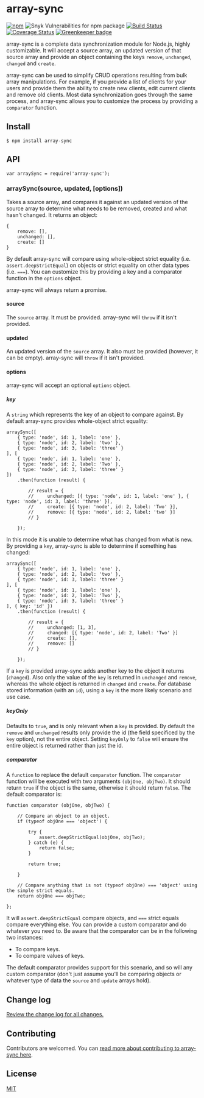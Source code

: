 # array-sync

[![npm](https://img.shields.io/npm/v/array-sync.svg)](https://www.npmjs.com/package/array-sync)
![Snyk Vulnerabilities for npm package](https://img.shields.io/snyk/vulnerabilities/npm/array-sync.svg)
[![Build Status](https://travis-ci.org/smebberson/array-sync.svg?branch=master)](https://travis-ci.org/smebberson/array-sync)
[![Coverage Status](https://codecov.io/github/smebberson/array-sync/coverage.svg?branch=master)](https://codecov.io/github/smebberson/array-sync?branch=master) [![Greenkeeper badge](https://badges.greenkeeper.io/smebberson/array-sync.svg)](https://greenkeeper.io/)

array-sync is a complete data synchronization module for Node.js, highly customizable. It will accept a source array, an updated version of that source array and provide an object containing the keys `remove`, `unchanged`, `changed` and `create`.

array-sync can be used to simplify CRUD operations resulting from bulk array manipulations. For example, if you provide a list of clients for your users and provide them the ability to create new clients, edit current clients and remove old clients. Most data synchronization goes through the same process, and array-sync allows you to customize the process by providing a `comparator` function.

## Install

```
$ npm install array-sync
```

## API

```
var arraySync = require('array-sync');

```

### arraySync(source, updated, [options])

Takes a source array, and compares it against an updated version of the source array to determine what needs to be removed, created and what hasn't changed. It returns an object:

```
{
    remove: [],
    unchanged: [],
    create: []
}
```

By default array-sync will compare using whole-object strict equality (i.e. `assert.deepStrictEqual`) on objects or strict equality on other data types (i.e. `===`). You can customize this by providing a key and a comparator function in the `options` object.

array-sync will always return a promise.

#### source

The `source` array. It must be provided. array-sync will `throw` if it isn't provided.

#### updated

An updated version of the `source` array. It also must be provided (however, it can be empty). array-sync will `throw` if it isn't provided.

#### options

array-sync will accept an optional `options` object.

##### key

A `string` which represents the key of an object to compare against. By default array-sync provides whole-object strict equality:

```
arraySync([
    { type: 'node', id: 1, label: 'one' },
    { type: 'node', id: 2, label: 'two' },
    { type: 'node', id: 3, label: 'three' }
], [
    { type: 'node', id: 1, label: 'one' },
    { type: 'node', id: 2, label: 'Two' },
    { type: 'node', id: 3, label: 'three' }
])
    .then(function (result) {

        // result = {
        //     unchanged: [{ type: 'node', id: 1, label: 'one' }, { type: 'node', id: 3, label: 'three' }],
        //     create: [{ type: 'node', id: 2, label: 'Two' }],
        //     remove: [{ type: 'node', id: 2, label: 'two' }]
        // }

    });
```

In this mode it is unable to determine what has changed from what is new. By providing a `key`, array-sync is able to determine if something has changed:

```
arraySync([
    { type: 'node', id: 1, label: 'one' },
    { type: 'node', id: 2, label: 'two' },
    { type: 'node', id: 3, label: 'three' }
], [
    { type: 'node', id: 1, label: 'one' },
    { type: 'node', id: 2, label: 'Two' },
    { type: 'node', id: 3, label: 'three' }
], { key: 'id' })
    .then(function (result) {

        // result = {
        //     unchanged: [1, 3],
        //     changed: [{ type: 'node', id: 2, label: 'Two' }]
        //     create: [],
        //     remove: []
        // }

    });
```

If a `key` is provided array-sync adds another key to the object it returns (`changed`). Also only the value of the `key` is returned in `unchanged` and `remove`, whereas the whole object is returned in `changed` and `create`. For database stored information (with an `id`), using a `key` is the more likely scenario and use case.

##### keyOnly

Defaults to `true`, and is only relevant when a `key` is provided. By default the `remove` and `unchanged` results only provide the id (the field specificed by the `key` option), not the entire object. Setting `keyOnly` to `false` will ensure the entire object is returned rather than just the id.

##### comparator

A `function` to replace the default `comparator` function. The `comparator` function will be executed with two arguments `(objOne, objTwo)`. It should return `true` if the object is the same, otherwise it should return `false`. The default comparator is:

```
function comparator (objOne, objTwo) {

    // Compare an object to an object.
    if (typeof objOne === 'object') {

        try {
            assert.deepStrictEqual(objOne, objTwo);
        } catch (e) {
            return false;
        }

        return true;

    }

    // Compare anything that is not (typeof objOne) === 'object' using the simple strict equals.
    return objOne === objTwo;

};
```

It will `assert.deepStrictEqual` compare objects, and `===` strict equals compare everything else. You can provide a custom comparator and do whatever you need to. Be aware that the comparator can be in the following two instances:

- To compare keys.
- To compare values of keys.

The default comparator provides support for this scenario, and so will any custom comparator (don't just assume you'll be comparing objects or whatever type of data the `source` and `update` arrays hold).

## Change log

[Review the change log for all changes.](CHANGELOG.md)

## Contributing

Contributors are welcomed. You can [read more about contributing to array-sync here](CONTRIBUTING.md).

## License

[MIT](LICENSE.md)
